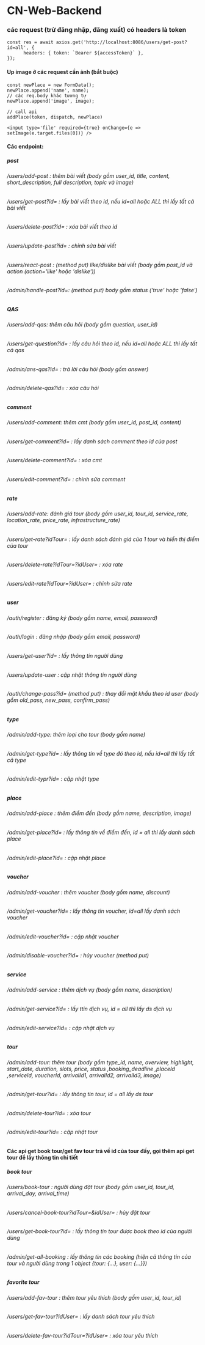# CN-Web-Backend

### các request (trừ đăng nhập, đăng xuất) có headers là token

```
const res = await axios.get('http://localhost:8086/users/get-post?id=all', {
      headers: { token: `Bearer ${accessToken}` },
});

```

#### Up image ở các request cần ảnh (bắt buộc)

```
const newPlace = new FormData();
newPlace.append('name', name);
// các req.body khác tương tự
newPlace.append('image', image);

// call api
addPlace(token, dispatch, newPlace)
```

```
<input type='file' required={true} onChange={e => setImage(e.target.files[0])} />
```

#### Các endpoint:

##### post

###### /users/add-post : thêm bài viết (body gồm user_id, title, content, short_description, full description, topic và image)

###### /users/get-post?id= : lấy bài viết theo id, nếu id=all hoặc ALL thì lấy tất cả bài viết

###### /users/delete-post?id= : xóa bài viết theo id

###### /users/update-post?id= : chỉnh sửa bài viết

###### /users/react-post : (method put) like/dislike bài viết (body gồm post_id và action (action='like' hoặc 'dislike'))

###### /admin/handle-post?id=: (method put) body gồm status ('true' hoặc 'false')

##### QAS

###### /users/add-qas: thêm câu hỏi (body gồm question, user_id)

###### /users/get-question?id= : lấy câu hỏi theo id, nếu id=all hoặc ALL thì lấy tất cả qas

###### /admin/ans-qas?id= : trả lời câu hỏi (body gồm answer)

###### /admin/delete-qas?id= : xóa câu hỏi

##### comment

###### /users/add-comment: thêm cmt (body gồm user_id, post_id, content)

###### /users/get-comment?id= : lấy danh sách comment theo id của post

###### /users/delete-comment?id= : xóa cmt

###### /users/edit-comment?id= : chỉnh sửa comment

##### rate

###### /users/add-rate: đánh giá tour (body gồm user_id, tour_id, service_rate, location_rate, price_rate, infrastructure_rate)

###### /users/get-rate?idTour= : lấy danh sách đánh giá của 1 tour và hiển thị điểm của tour

###### /users/delete-rate?idTour=?idUser= : xóa rate

###### /users/edit-rate?idTour=?idUser= : chỉnh sửa rate

##### user

###### /auth/register : đăng ký (body gồm name, email, password)

###### /auth/login : đăng nhập (body gồm email, password)

###### /users/get-user?id= : lấy thông tin người dùng

###### /users/update-user : cập nhật thông tin người dùng

###### /auth/change-pass?id= (method put) : thay đổi mật khẩu theo id user (body gồm old_pass, new_pass, confirm_pass)

##### type

###### /admin/add-type: thêm loại cho tour (body gồm name)

###### /admin/get-type?id= : lấy thông tin về type đó theo id, nếu id=all thì lấy tất cả type

###### /admin/edit-typr?id= : cập nhật type

##### place

###### /admin/add-place : thêm điểm đến (body gồm name, description, image)

###### /admin/get-place?id= : lấy thông tin về điểm đến, id = all thì lấy danh sách place

###### /admin/edit-place?id= : cập nhật place

##### voucher

###### /admin/add-voucher : thêm voucher (body gồm name, discount)

###### /admin/get-voucher?id= : lấy thông tin voucher, id=all lấy danh sách voucher

###### /admin/edit-voucher?id= : cập nhật voucher

###### /admin/disable-voucher?id= : hủy voucher (method put)

##### service

###### /admin/add-service : thêm dịch vụ (body gồm name, description)

###### /admin/get-service?id= : lấy ttin dịch vụ, id = all thì lấy ds dịch vụ

###### /admin/edit-service?id= : cập nhật dịch vụ

##### tour

###### /admin/add-tour: thêm tour (body gồm type_id, name, overview, highlight, start_date, duration, slots, price, status ,booking_deadline ,placeId ,serviceId, voucherId, arrivalId1, arrivalId2, arrivalId3, image)

###### /admin/get-tour?id= : lấy thông tin tour, id = all lấy ds tour

###### /admin/delete-tour?id= : xóa tour

###### /admin/edit-tour?id= : cập nhật tour

#### Các api get book tour/get fav tour trả về id của tour đấy, gọi thêm api get tour để lấy thông tin chi tiết

##### book tour

###### /users/book-tour : người dùng đặt tour (body gồm user_id, tour_id, arrival_day, arrival_time)

###### /users/cancel-book-tour?idTour=&idUser= : hủy đặt tour

###### /users/get-book-tour?id= : lấy thông tin tour được book theo id của người dùng

###### /admin/get-all-booking : lấy thông tin các booking (hiện cả thông tin của tour và người dùng trong 1 object {tour: {...}, user: {...}})

##### favorite tour

###### /users/add-fav-tour : thêm tour yêu thích (body gồm user_id, tour_id)

###### /users/get-fav-tour?idUser= : lấy danh sách tour yêu thích

###### /users/delete-fav-tour?idTour=?idUser= : xóa tour yêu thích
